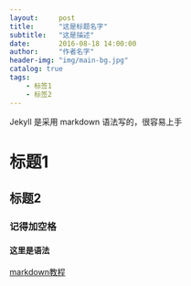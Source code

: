 ```yaml
---
layout:     post
title:      "这是标题名字"
subtitle:   "这是描述"
date:       2016-08-18 14:00:00
author:     "作者名字"
header-img: "img/main-bg.jpg"
catalog: true
tags:
    - 标签1
    - 标签2
---
```


Jekyll 是采用 markdown 语法写的，很容易上手

# 标题1
## 标题2
### 记得加空格
#### 这里是语法

[markdown教程](http://www.jianshu.com/p/q81RER)